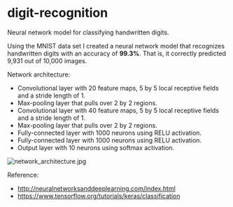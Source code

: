 # digit-recognition
Neural network model for classifying handwritten digits.

Using the MNIST data set I created a neural network model that recognizes handwritten digits with an accuracy of **99.3%**. That is, it correctly predicted 9,931 out of 10,000 images.

Network architecture:
- Convolutional layer with 20  feature maps, 5 by 5 local receptive fields and a stride length of 1.
- Max-pooling layer that pulls over 2 by 2 regions.
- Convolutional layer with 40 feature maps, 5 by 5 local receptive fields and a stride length of 1.
- Max-pooling layer that pulls over 2 by 2 regions.
- Fully-connected layer with 1000 neurons using RELU activation.
- Fully-connected layer with 1000 neurons using RELU activation.
- Output layer with 10 neurons using softmax activation.

![network_architecture.jpg](attachment:network_architecture.jpg)

Reference:
- http://neuralnetworksanddeeplearning.com/index.html
- https://www.tensorflow.org/tutorials/keras/classification